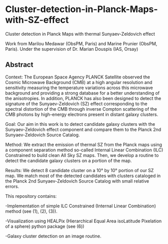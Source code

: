 # Cluster-detection-in-Planck-Maps-with-SZ-effect
Cluster detection in Planck Maps with thermal Sunyaev-Zeldovich effect

Work from Marilou Medawar (ObsPM, Paris) and Marine Prunier (ObsPM, Paris).
Under the supervision of Dr. Marian Douspis (IAS, Orsay)

## Abstract

Context: The European Space Agency PLANCK Satellite observed the Cosmic Microwave Background (CMB) at a high angular resolution and sensitivity measuring the temperature variations across this microwave background and providing a strong database for a better understanding of the anisotropies. In addition, PLANCK has also been designed to detect the signature of the Sunyaev-Zeldovich (SZ) effect corresponding to the spectral distortion of the CMB through inverse Compton scattering of the CMB photons by high-energy electrons present in distant galaxy clusters.

Goal: Our aim in this work is to detect candidate galaxy clusters with the Sunyaev-Zeldovich effect component and compare them to the Planck 2nd Sunyaev-Zeldovich Source Catalog.

Method: We extract the emission of thermal SZ from the Planck maps using a component separation method so-called Internal Linear Combination (ILC) Constrained to build clean All Sky SZ maps. Then, we develop a routine to detect the candidate galaxy clusters on a portion of the map.

Results: We detect 8 candidate cluster on a 10° by 10° portion of our SZ map. We match most of the detected candidates with clusters cataloged in the Planck 2nd Sunyaev-Zeldovich Source Catalog with small relative errors.



This repository contains:

-Implementation of simple ILC Constrained (Internal Linear Combination) method (see (1), (2), (3)).

-Visualization using HEALPix (Hierarchical Equal Area isoLatitude Pixelation of a sphere) python package (see (6))

-Galaxy cluster detection on an image routine. 
